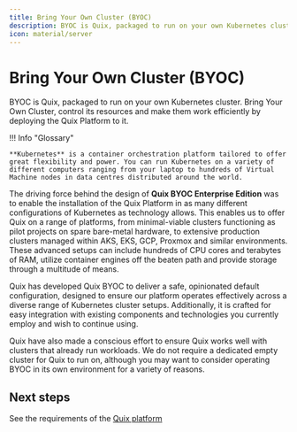 ```yaml
---
title: Bring Your Own Cluster (BYOC)
description: BYOC is Quix, packaged to run on your own Kubernetes cluster.
icon: material/server
---
```


# Bring Your Own Cluster (BYOC)

BYOC is Quix, packaged to run on your own Kubernetes cluster. Bring Your Own Cluster, control its resources and make them work efficiently by deploying the Quix Platform to it.

!!! Info "Glossary"
    
    **Kubernetes** is a container orchestration platform tailored to offer great flexibility and power. You can run Kubernetes on a variety of different computers ranging from your laptop to hundreds of Virtual Machine nodes in data centres distributed around the world.

The driving force behind the design of **Quix BYOC Enterprise Edition** was to enable the installation of the Quix Platform in as many different configurations of Kubernetes as technology allows. This enables us to offer Quix on a range of platforms, from minimal-viable clusters functioning as pilot projects on spare bare-metal hardware, to extensive production clusters managed within AKS, EKS, GCP, Proxmox and similar environments. These advanced setups can include hundreds of CPU cores and terabytes of RAM, utilize container engines off the beaten path and provide storage through a multitude of means.

Quix has developed Quix BYOC to deliver a safe, opinionated default configuration, designed to ensure our platform operates effectively across a diverse range of Kubernetes cluster setups. Additionally, it is crafted for easy integration with existing components and technologies you currently employ and wish to continue using.

Quix have also made a conscious effort to ensure Quix works well with clusters that already run workloads. We do not require a dedicated empty cluster for Quix to run on, although you may want to consider operating BYOC in its own environment for a variety of reasons.

## Next steps

See the requirements of the [Quix platform](requirements.md)